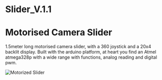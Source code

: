 # Slider_V.1.1

# Motorised Camera Slider 
1.5meter long motorised camera slider, with a 360 joystick and a 20x4 backlit display. 
Built with the arduino platform, at heart you find an Atmel atmega328p with a wide range with functions, analog reading and digital pwm.  
  
![Motorized Slider](http://s3.amazonaws.com/ksr/assets/000/574/830/e6d510c7de615bd1769bede6ef93f231_large.jpg?1367998900)
